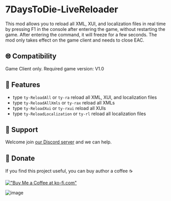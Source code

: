 # 7DaysToDie-LiveReloader
This mod allows you to reload all XML, XUI, and localization files in real time by pressing F1 in the console after entering the game, without restarting the game. After entering the command, it will freeze for a few seconds. The mod only takes effect on the game client and needs to close EAC.

## 🌐 Compatibility
Game Client only. Required game version: V1.0

## 🎉 Features
- type `ty-ReloadAll` or `ty-ra` reload all XML, XUI, and localization files
- type `ty-ReloadAllXmls` or `ty-rax` reload all XMLs
- type `ty-ReloadXui` or `ty-rxui` reload all XUIs
- type `ty-ReloadLocalization` or `ty-rl` reload all localization files

## 👷 Support
Welcome join [our Discord server](<https://discord.gg/zdnmngsBK4>) and we can help.

## 💚 Donate
If you find this project useful, you can buy author a coffee :coffee:

[!["Buy Me a Coffee at ko-fi.com"](https://storage.ko-fi.com/cdn/kofi1.png?v=3)](https://ko-fi.com/L3L012RJ8R)

![image](https://github.com/user-attachments/assets/615fb619-5f40-42da-86ad-e60de11cdef2)
